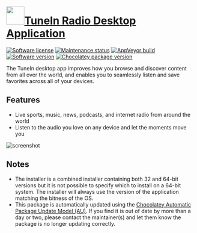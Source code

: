 # [<img src="https://cdn.jsdelivr.net/gh/dgalbraith/chocolatey-packages@4ca4bb149356048ba158a4e3e0ae5ae1d0b9ac22/icons/tunein-radio.png" width="48" height="48" />TuneIn Radio Desktop Application](<https://chocolatey.org/packages/tunein-radio>)

[![Software license](https://img.shields.io/badge/license-proprietary-lightgrey)](https://tunein.com/policies/)
[![Maintenance status](https://img.shields.io/badge/maintained%3F-yes-green.svg)](https://github.com/dgalbraith/chocolatey-packages/graphs/commit-activity)
[![AppVeyor build](https://img.shields.io/appveyor/ci/dgalbraith/chocolatey-packages)](https://ci.appveyor.com/project/dgalbraith/chocolatey-packages)
[![Software version](https://img.shields.io/badge/version-1.18.0-blue)](https://tunein.com/get-tunein/download/)
[![Chocolatey package version](https://img.shields.io/chocolatey/v/tunein-radio?label=Chocolatey)](https://chocolatey.org/packages/tunein-radio)

The TuneIn desktop app improves how you browse and discover content from all over the world, and enables you to seamlessly listen and save favorites across all of your devices.

## Features

* Live sports, music, news, podcasts, and internet radio from around the world
* Listen to the audio you love on any device and let the moments move you

![screenshot](https://cdn.jsdelivr.net/gh/dgalbraith/chocolatey-packages@4ca4bb149356048ba158a4e3e0ae5ae1d0b9ac22/automatic/tunein-radio/screenshot.png)

## Notes

* The installer is a combined installer containing both 32 and 64-bit versions but it is not possible to specify which to install on a 64-bit
  system.  The installer will always use the version of the application matching the bitness of the OS.
* This package is automatically updated using the [Chocolatey Automatic Package Update Model (AU)](https://github.com/majkinetor/au/blob/master/README.md).
  If you find it is out of date by more than a day or two, please contact the maintainer(s) and let them know the package is no longer updating correctly.
